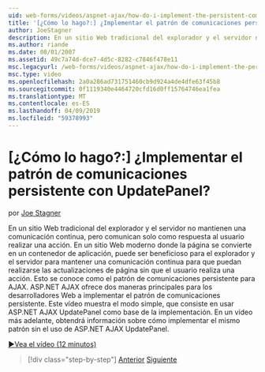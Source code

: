 ```yaml
---
uid: web-forms/videos/aspnet-ajax/how-do-i-implement-the-persistent-communications-pattern-with-the-updatepanel
title: '[¿Cómo lo hago?:] ¿Implementar el patrón de comunicaciones persistente con UpdatePanel? | Microsoft Docs'
author: JoeStagner
description: En un sitio Web tradicional del explorador y el servidor no mantienen una comunicación continua, pero comunican solo como respuesta al usuario realizar un acto...
ms.author: riande
ms.date: 08/01/2007
ms.assetid: 49c7a74d-dce7-4d5c-8282-c7846f478e11
msc.legacyurl: /web-forms/videos/aspnet-ajax/how-do-i-implement-the-persistent-communications-pattern-with-the-updatepanel
msc.type: video
ms.openlocfilehash: 2a0a286ad731751460cb9d924a4de4dfe63f45b8
ms.sourcegitcommit: 0f1119340e4464720cfd16d0ff15764746ea1fea
ms.translationtype: MT
ms.contentlocale: es-ES
ms.lasthandoff: 04/09/2019
ms.locfileid: "59378993"
---
```

# <a name="how-do-i-implement-the-persistent-communications-pattern-with-the-updatepanel"></a>[¿Cómo lo hago?:] ¿Implementar el patrón de comunicaciones persistente con UpdatePanel?

por [Joe Stagner](https://github.com/JoeStagner)

En un sitio Web tradicional del explorador y el servidor no mantienen una comunicación continua, pero comunican solo como respuesta al usuario realizar una acción. En un sitio Web moderno donde la página se convierte en un contenedor de aplicación, puede ser beneficioso para el explorador y el servidor para mantener una comunicación continua para que puedan realizarse las actualizaciones de página sin que el usuario realiza una acción. Esto se conoce como el patrón de comunicaciones persistente para AJAX. ASP.NET AJAX ofrece dos maneras principales para los desarrolladores Web a implementar el patrón de comunicaciones persistente. Este vídeo muestra el modo simple, que consiste en usar ASP.NET AJAX UpdatePanel como base de la implementación. En un vídeo más adelante, obtendrá información sobre cómo implementar el mismo patrón sin el uso de ASP.NET AJAX UpdatePanel.

[&#9654;Vea el vídeo (12 minutos)](https://channel9.msdn.com/Blogs/ASP-NET-Site-Videos/how-do-i-implement-the-persistent-communications-pattern-with-the-updatepanel)

> [!div class="step-by-step"]
> [Anterior](how-do-i-use-the-conditional-updatemode-of-the-updatepanel.md)
> [Siguiente](how-do-i-localize-an-aspnet-ajax-application.md)
